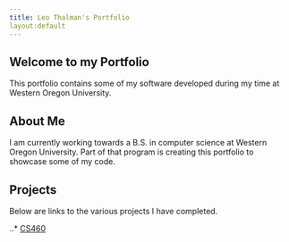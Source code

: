 ```yaml
---
title: Leo Thalman's Portfolio
layout:default
---
```

Welcome to my Portfolio
-----------------------

This portfolio contains some of my software developed during my time at Western Oregon University.

## About Me

I am currently working towards a B.S. in computer science at Western Oregon University.
Part of that program is creating this portfolio to showcase some of my code.

## Projects

Below are links to the various projects I have completed.

..* [CS460](../cs460/)